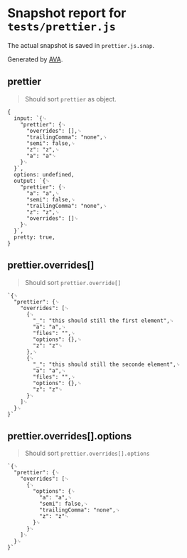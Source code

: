 # Snapshot report for `tests/prettier.js`

The actual snapshot is saved in `prettier.js.snap`.

Generated by [AVA](https://ava.li).

## prettier

> Should sort `prettier` as object.

    {
      input: `{␊
        "prettier": {␊
          "overrides": [],␊
          "trailingComma": "none",␊
          "semi": false,␊
          "z": "z",␊
          "a": "a"␊
        }␊
      }`,
      options: undefined,
      output: `{␊
        "prettier": {␊
          "a": "a",␊
          "semi": false,␊
          "trailingComma": "none",␊
          "z": "z",␊
          "overrides": []␊
        }␊
      }`,
      pretty: true,
    }

## prettier.overrides[]

> Should sort `prettier.override[]`

    `{␊
      "prettier": {␊
        "overrides": [␊
          {␊
            "_": "this should still the first element",␊
            "a": "a",␊
            "files": "",␊
            "options": {},␊
            "z": "z"␊
          },␊
          {␊
            "_": "this should still the seconde element",␊
            "a": "a",␊
            "files": "",␊
            "options": {},␊
            "z": "z"␊
          }␊
        ]␊
      }␊
    }`

## prettier.overrides[].options

> Should sort `prettier.overrides[].options`

    `{␊
      "prettier": {␊
        "overrides": [␊
          {␊
            "options": {␊
              "a": "a",␊
              "semi": false,␊
              "trailingComma": "none",␊
              "z": "z"␊
            }␊
          }␊
        ]␊
      }␊
    }`
